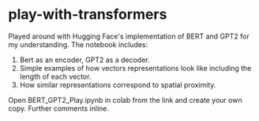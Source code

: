 # play-with-transformers
Played around with Hugging Face's implementation of BERT and GPT2 for my understanding. The notebook includes:

1. Bert as an encoder, GPT2 as a decoder.
2. Simple examples of how vectors representations look like including the length of each vector. 
3. How similar representations correspond to spatial proximity. 

Open BERT_GPT2_Play.ipynb in colab from the link and create your own copy. Further comments inline.
